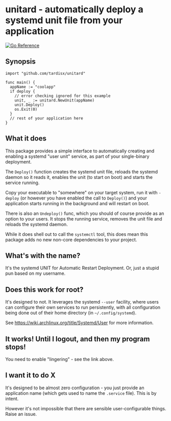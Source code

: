 # unitard - automatically deploy a systemd unit file from your application

[![Go Reference](https://pkg.go.dev/badge/github.com/tardisx/unitard.svg)](https://pkg.go.dev/github.com/tardisx/unitard)

## Synopsis

    import "github.com/tardisx/unitard"

    func main() {
      appName := "coolapp"
      if deploy {
        // error checking ignored for this example
        unit, _ := unitard.NewUnit(appName)
        unit.Deploy()
        os.Exit(0)
      }
      // rest of your application here
    }

## What it does

This package provides a simple interface to automatically creating and enabling a
systemd "user unit" service, as part of your single-binary deployment.

The `Deploy()` function creates the systemd unit file, reloads the systemd daemon
so it reads it, enables the unit (to start on boot) and starts the service
running.

Copy your executable to "somewhere" on your target system, run it with `-deploy` 
(or however you have enabled the call to `Deploy()`) and your application starts 
running in the background and will restart on boot.

There is also an `Undeploy()` func, which you should of course provide as an option 
to your users. It stops the running service, removes the unit file and reloads the
systemd daemon.

While it does shell out to call the `systemctl` tool, this does mean this package
adds no new non-core dependencies to your project. 

## What's with the name?

It's the systemd UNIT for Automatic Restart Deployment. Or, just a stupid pun based on my username.

## Does this work for root?

It's designed to not. It leverages the systemd `--user` facility, where users can configure
their own services to run persistently, with all configuration being done out of their home
directory (in `~/.config/systemd`).

See https://wiki.archlinux.org/title/Systemd/User for more information.

## It works! Until I logout, and then my program stops!

You need to enable "lingering" - see the link above.

## I want it to do X

It's designed to be almost zero configuration - you just provide an application name
(which gets used to name the `.service` file). This is by intent. 

However it's not impossible that there are sensible user-configurable things. Raise an issue.